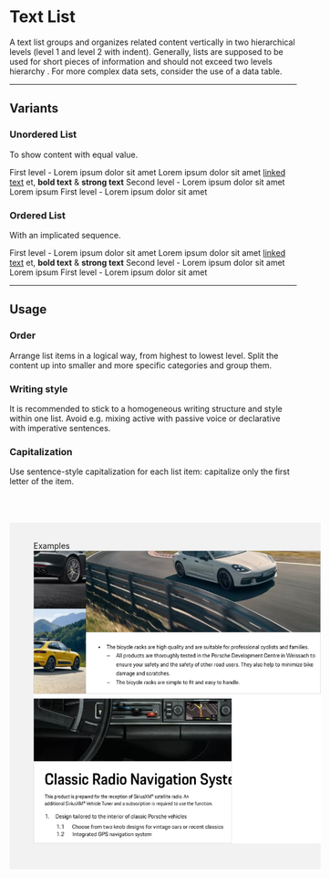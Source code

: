 # Text List

A text list groups and organizes related content vertically in two hierarchical levels (level 1 and level 2 with indent). Generally, lists are supposed to be used for short pieces of information and should not exceed two levels hierarchy . For more complex data sets, consider the use of a data table.

---

## Variants

### Unordered List 

To show content with equal value.

<p-text-list>
  <p-text-list-item>First level - Lorem ipsum dolor sit amet</p-text-list-item>
  <p-text-list-item> Lorem ipsum dolor sit amet <a href="#">linked text</a> et, <b>bold text</b> &amp; <strong>strong text</strong>
    <p-text-list>
      <p-text-list-item>Second level - Lorem ipsum dolor sit amet</p-text-list-item>
      <p-text-list-item>Lorem ipsum</p-text-list-item>
    </p-text-list>
  </p-text-list-item>
  <p-text-list-item>First level - Lorem ipsum dolor sit amet</p-text-list-item>
</p-text-list>

### Ordered List 

With an implicated sequence.

<p-text-list list-type="ordered">
  <p-text-list-item>First level - Lorem ipsum dolor sit amet</p-text-list-item>
  <p-text-list-item> Lorem ipsum dolor sit amet <a href="#">linked text</a> et, <b>bold text</b> &amp; <strong>strong text</strong>
    <p-text-list list-type="ordered">
      <p-text-list-item>Second level - Lorem ipsum dolor sit amet</p-text-list-item>
      <p-text-list-item>Lorem ipsum</p-text-list-item>
    </p-text-list>
  </p-text-list-item>
  <p-text-list-item>First level - Lorem ipsum dolor sit amet</p-text-list-item>
</p-text-list>

---

## Usage

### Order
Arrange list items in a logical way, from  highest to lowest level. Split the content up into smaller and more specific categories and group them. 

### Writing style
It is recommended to stick to a homogeneous writing structure and style within one list. Avoid e.g. mixing active with passive voice or declarative with imperative sentences. 

### Capitalization
Use sentence-style capitalization for each list item: capitalize only the first letter of the item.

<div style="background:#F2F2F2; width:100%; margin-top: 64px; padding-top: 32px; padding-left: 42px; padding-bottom: 42px;">
    <p-headline variant="headline-3" tag="h3" style="margin-bottom: 24px;">Examples</p-headline>
    <img src="./assets/text-list-examples.png" alt="Examples for ordered and unorderd list"/>
</div>
